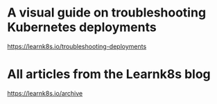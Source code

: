 # A visual guide on troubleshooting Kubernetes deployments
  https://learnk8s.io/troubleshooting-deployments

# All articles from the Learnk8s blog
  https://learnk8s.io/archive